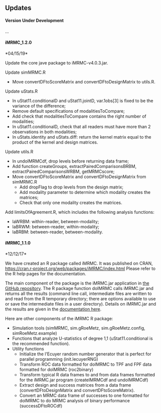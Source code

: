 <h2>Updates</h2>

<h4>Version Under Development</h4>
...

<h4>iMRMC_1.2.0</h4>
*04/15/19*

Update the core jave package to iMRMC-v4.0.3.jar.

Update simMRMC.R
 * Move convertDFtoScoreMatrix and convertDFtoDesignMatrix to utils.R.

Update uStats.R
 * In uStat11.conditionalD and uStat11.jointD, var.1obs[3] is fixed to be the variance of the difference;
 * Remove default specifications of modalitiesToCompare;
 * Add check that modalitiesToCompare contains the right number of modalities;
 * In uStat11.conditionalD, check that all readers must have more than 2 observations in both modalities;
 * In uStats.identity and uStats.diff: return the kernel matrix equal to the product of the kernel and design matrices.

Update utils.R
 * In undoIMRMCdf, drop levels before returning data frame;
 * Add function createGroups, extractPairedComparisonsBRBM, extractPairedComparisonsWRBM, getMRMCscore;
 * Move convertDFtoScoreMatrix and convertDFtoDesignMatrix from simMRMC.R
      * Add dropFlag to drop levels from the design matrix;
      * Add modality parameter to determine which modality creates the matrices;
      * Check that only one modality creates the matrices.

Add limitsOfAgreement.R, which includes the following analysis functions:
 * laWRBM: within-reader, between-modality;
 * laBRWM: between-reader, within-modality;
 * laBRBM: between-reader, between-modality.
 
 
<h4>iMRMC_1.1.0</h4>
*12/12/17*

We have created an R package called iMRMC. It was published on CRAN, https://cran.r-project.org/web/packages/iMRMC/index.html Please refer to the R help pages for the documentation.

The main component of the package is the iMRMC.jar application in [the GitHub repository](https://github.com/DIDSR/iMRMC). The R package function doIMRMC calls iMRMC.jar and returns all the results (command line call, intermediate files are written to and read from the R temporary directory; there are options available to use or save the intermediate files in a user directory). Details on iMRMC.jar and the results are given in the [documentation here](http://didsr.github.io/iMRMC/).

Here are other components of the iMRMC R package:

 * Simulation tools (simMRMC, sim.gRoeMetz, sim.gRoeMetz.config, simRoeMetz.example)
 * Functions that analyze U-statistics of degree 1,1 (uStat11.conditional is the recommended function).
 * Utility functions
     * Initialize the l'Ecuyer random number generator that is perfect for parallel programming (init.lecuyerRNG)
     * Transform ROC data formatted for doIMRMC to TPF and FPF data formatted for doIMRMC (roc2binary)
     * Transform typical R data frames to and from data frames formatted for the iMRMC.jar program (createIMRMCdf and undoIMRMCdf)
     * Extract design and success matrices from a data frame (convertDFtoDesignMatrix and convertDFtoScoreMatrix).
     * Convert an MRMC data frame of successes to one formatted for doIMRMC to do MRMC analysis of binary performance (successDFtoROCdf)
